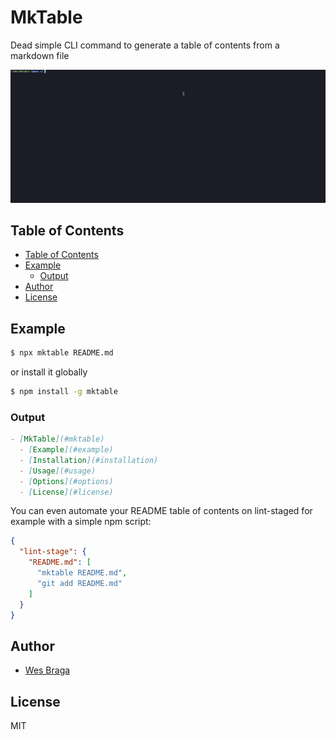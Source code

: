 # MkTable

Dead simple CLI command to generate a table of contents from a markdown file

![mktable in action](./assets/mktable.gif)

## Table of Contents

* [Table of Contents](#table-of-contents)
* [Example](#example)
  * [Output](#output)
* [Author](#author)
* [License](#license)

## Example

```bash
$ npx mktable README.md
```

or install it globally

```bash
$ npm install -g mktable
```

### Output

```markdown
- [MkTable](#mktable)
  - [Example](#example)
  - [Installation](#installation)
  - [Usage](#usage)
  - [Options](#options)
  - [License](#license)
```

You can even automate your README table of contents on lint-staged for example with a simple npm script:

```json
{
  "lint-stage": {
    "README.md": [
      "mktable README.md",
      "git add README.md"
    ]
  }
}
```

## Author

* [Wes Braga](https://github.com/wesbragagt)

## License

MIT
